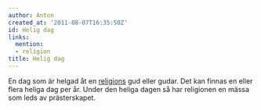 ```yaml
---
author: Anton
created_at: '2011-08-07T16:35:50Z'
id: Helig dag
links:
  mention:
  - religion
title: Helig dag
---
```


En dag som är helgad åt en [religions] gud eller gudar. Det kan finnas en eller flera heliga dag per
år. Under den heliga dagen så har religionen en mässa som leds av prästerskapet.

  [religions]: religion
